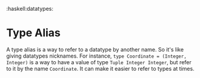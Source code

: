 :haskell:datatypes:

# Type Alias

A type alias is a way to refer to a datatype by another name.
So it's like giving datatypes nicknames.
For instance, `type Coordinate = (Integer, Integer)` is a way to have a value of type `Tuple Integer Integer`, but refer to it by the name `Coordinate`.
It can make it easier to refer to types at times.
